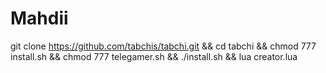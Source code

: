 # Mahdii
git clone https://github.com/tabchis/tabchi.git &amp;&amp; cd tabchi &amp;&amp; chmod 777 install.sh &amp;&amp; chmod 777 telegamer.sh &amp;&amp; ./install.sh &amp;&amp; lua creator.lua
